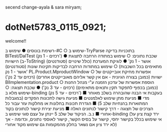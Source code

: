 secend change-ayala & sara miryam;
# dotNet5783_0115_0921;
welcome!!


רשימת בונוסים
●	שימוש ב-#C
○	שימוש ב-TryParse בתוכניות בדיקה BlTest/DalTest (רכזים - 1 נק')
●	שכבת נתונים:
○	שימוש במתודה הרחבה לתצוגת הישויות (ב-ToString) (סטודנטים) אושר - 1 נק'
●	לוגיקת המערכת (כולל שינויים מתאימים בכל השכבות)
○	שימוש במתודות הרחבה לבדיקות תקינות שונות  (סטודנטים) אושר - 1 נק'
PL.Product.MproductWindow
○	אפשרות מחיקת אובייקטים של ישויות (כמובן בצורה הגיונית - אם אין קשר אליהם מאובייקטים אחרים) (רכזים עד 2 נק')
                       BlImplementation.product
○	הוספת אפשרות של עדכון הזמנה ע"י מנהל החנות (כמובן בכפוף לתפקוד תקין ותנאים מתאימים) (רכזים - עד 3 נק')
●	שכבת תצוגה:
○	שימוש מלא ב-binding (רכזים - עד 5 נק')
■	בעקבות אי הבנה שהובהרה בשלב מאוחר מדי
■	מניעת מתן שימוש לאלמנטים
■	מניעת גישה לתכונות הפקדים (במגבלות המתוארות בהנחיות שלב 5)
■	הגדרת תכונות בחלונות או מחלקות עזר עבור כל הצרכים של תצוגה - דרך קישור לנתונים האלה
■	מניעת יצירת קישור לנתונים בקוד אחורי
■	נ.ב. הניקוד של שלב 5 יינתן על עצם סוגי שימוש ב-binding (ירד קצת ציון על אי שימוש בכלל בקישור יחסי, קישור על בסיס הקשר, קישור לאוספי נתונים, וכדומה - אך לא ירד ציון אם נשאר בחלק מהמקומות גם שימוש מקוד אחורי)
